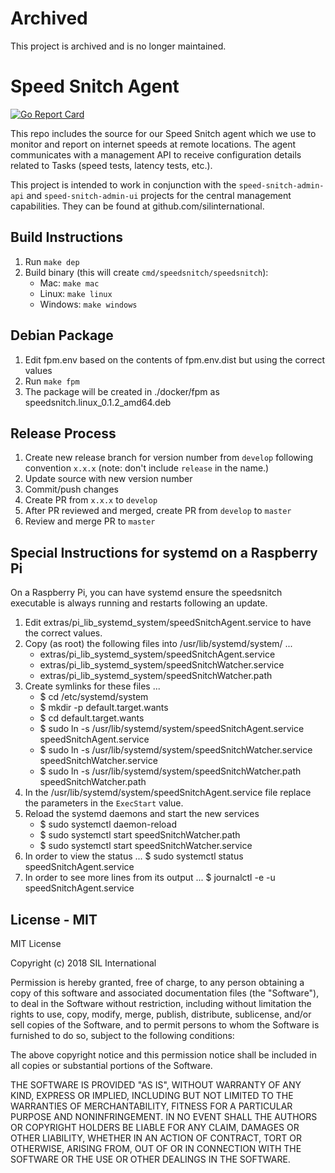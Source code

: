 # Archived

This project is archived and is no longer maintained.

# Speed Snitch Agent

[![Go Report Card](https://goreportcard.com/badge/github.com/silinternational/speed-snitch-agent)](https://goreportcard.com/report/github.com/silinternational/speed-snitch-agent)

This repo includes the source for our Speed Snitch agent which we use to monitor and report on internet speeds
at remote locations. The agent communicates with a management API to receive configuration details related to Tasks 
(speed tests, latency tests, etc.). 

This project is intended to work in conjunction with the `speed-snitch-admin-api` and `speed-snitch-admin-ui` projects
for the central management capabilities.  They can be found at github.com/silinternational.

## Build Instructions
1. Run `make dep`
2. Build binary (this will create `cmd/speedsnitch/speedsnitch`):
    - Mac: `make mac`
    - Linux: `make linux`
    - Windows: `make windows`

## Debian Package
1. Edit fpm.env based on the contents of fpm.env.dist but using the correct values
2. Run `make fpm`
3. The package will be created in ./docker/fpm as speedsnitch.linux_0.1.2_amd64.deb

## Release Process
1. Create new release branch for version number from `develop` following convention `x.x.x`
   (note: don't include `release` in the name.)
2. Update source with new version number
4. Commit/push changes
5. Create PR from `x.x.x` to `develop`
6. After PR reviewed and merged, create PR from `develop` to `master`
7. Review and merge PR to `master`


## Special Instructions for systemd on a Raspberry Pi
On a Raspberry Pi, you can have systemd ensure the speedsnitch executable is always running and
restarts following an update.

1. Edit extras/pi_lib_systemd_system/speedSnitchAgent.service to have the correct values.
2. Copy (as root) the following files into /usr/lib/systemd/system/ ...
    - extras/pi_lib_systemd_system/speedSnitchAgent.service
    - extras/pi_lib_systemd_system/speedSnitchWatcher.service
    - extras/pi_lib_systemd_system/speedSnitchWatcher.path
3. Create symlinks for these files ...
    - $ cd /etc/systemd/system
    - $ mkdir -p default.target.wants
    - $ cd default.target.wants
    - $ sudo ln -s /usr/lib/systemd/system/speedSnitchAgent.service speedSnitchAgent.service
    - $ sudo ln -s /usr/lib/systemd/system/speedSnitchWatcher.service speedSnitchWatcher.service
    - $ sudo ln -s /usr/lib/systemd/system/speedSnitchWatcher.path speedSnitchWatcher.path
4. In the /usr/lib/systemd/system/speedSnitchAgent.service file replace the parameters in the `ExecStart` value.
6. Reload the systemd daemons and start the new services
    - $ sudo systemctl daemon-reload
    - $ sudo systemctl start speedSnitchWatcher.path
    - $ sudo systemctl start speedSnitchWatcher.service
7. In order to view the status ... $ sudo systemctl status speedSnitchAgent.service
8. In order to see more lines from its output ... $ journalctl -e -u speedSnitchAgent.service


## License - MIT
MIT License

Copyright (c) 2018 SIL International

Permission is hereby granted, free of charge, to any person obtaining a copy
of this software and associated documentation files (the "Software"), to deal
in the Software without restriction, including without limitation the rights
to use, copy, modify, merge, publish, distribute, sublicense, and/or sell
copies of the Software, and to permit persons to whom the Software is
furnished to do so, subject to the following conditions:

The above copyright notice and this permission notice shall be included in all
copies or substantial portions of the Software.

THE SOFTWARE IS PROVIDED "AS IS", WITHOUT WARRANTY OF ANY KIND, EXPRESS OR
IMPLIED, INCLUDING BUT NOT LIMITED TO THE WARRANTIES OF MERCHANTABILITY,
FITNESS FOR A PARTICULAR PURPOSE AND NONINFRINGEMENT. IN NO EVENT SHALL THE
AUTHORS OR COPYRIGHT HOLDERS BE LIABLE FOR ANY CLAIM, DAMAGES OR OTHER
LIABILITY, WHETHER IN AN ACTION OF CONTRACT, TORT OR OTHERWISE, ARISING FROM,
OUT OF OR IN CONNECTION WITH THE SOFTWARE OR THE USE OR OTHER DEALINGS IN THE
SOFTWARE.
